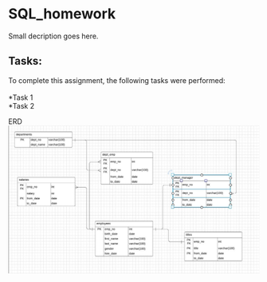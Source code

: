 # SQL_homework
Small decription goes here.

## Tasks:
To complete this assignment, the following tasks were performed:<br><br>
*Task 1<br>
*Task 2<br>

ERD
![ERD](./ERD.JPG)
